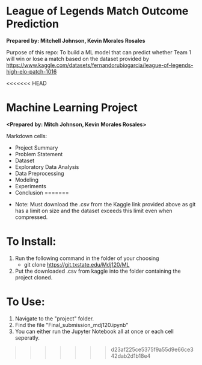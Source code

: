 #  League of Legends Match Outcome Prediction
**Prepared by: Mitchell Johnson, Kevin Morales Rosales** 

Purpose of this repo: To build a ML model that can predict whether Team 1 will win or lose a match 
based on the dataset provided by https://www.kaggle.com/datasets/fernandorubiogarcia/league-of-legends-high-elo-patch-1016

<<<<<<< HEAD
#  Machine Learning Project
**<Prepared by: Mitch Johnson, Kevin Morales Rosales>** 

 Markdown cells: 
 
* Project Summary
* Problem Statement 
* Dataset 
* Exploratory Data Analysis 
* Data Preprocessing 
* Modeling 
* Experiments 
* Conclusion
=======
- Note: Must download the .csv from the Kaggle link provided above as git has a limit on size and the dataset exceeds this limit even when compressed.

# To Install:
1. Run the following command in the folder of your choosing
   - git clone https://git.txstate.edu/Mdj120/ML
2. Put the downloaded .csv from kaggle into the folder containing the project cloned.

# To Use:
1. Navigate to the "project" folder.
2. Find the file "Final_submission_mdj120.ipynb"
3. You can either run the Jupyter Notebook all at once or each cell seperatly.
>>>>>>> d23af225ce5375f9a55d9e66ce342dab2d1b18e4
